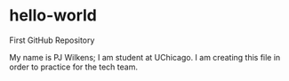 # hello-world
First GitHub Repository

My name is PJ Wilkens; I am student at UChicago. I am creating this file in order to practice for the tech team.
